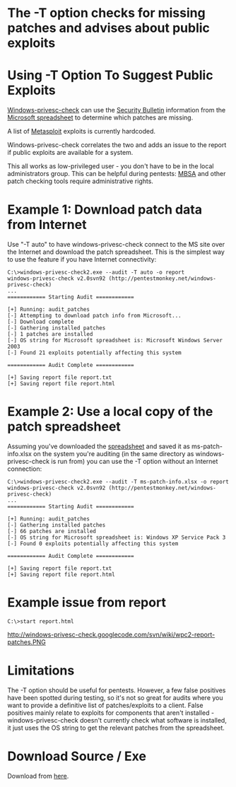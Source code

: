 # The -T option checks for missing patches and advises about public exploits

# Using -T Option To Suggest Public Exploits #

[Windows-privesc-check](http://code.google.com/p/windows-privesc-check/wiki/DesignGoals) can use the [Security Bulletin](http://technet.microsoft.com/en-us/security/gg447546) information from the [Microsoft spreadsheet](http://go.microsoft.com/fwlink/?LinkId=245778) to determine which patches are missing.

A list of [Metasploit](http://www.metasploit.com/) exploits is currently hardcoded.

Windows-privesc-check correlates the two and adds an issue to the report if public exploits are available for a system.

This all works as low-privileged user - you don't have to be in the local administrators group.  This can be helpful during pentests: [MBSA](http://technet.microsoft.com/en-us/security/cc184924) and other patch checking tools require administrative rights.

# Example 1: Download patch data from Internet #

Use "-T auto" to have windows-privesc-check connect to the MS site over the Internet and download the patch spreadsheet.  This is the simplest way to use the feature if you have Internet connectivity:

```
C:\>windows-privesc-check2.exe --audit -T auto -o report
windows-privesc-check v2.0svn92 (http://pentestmonkey.net/windows-privesc-check)
...
============ Starting Audit ============

[+] Running: audit_patches
[-] Attempting to download patch info from Microsoft...
[-] Download complete
[-] Gathering installed patches
[-] 1 patches are installed
[-] OS string for Microsoft spreadsheet is: Microsoft Windows Server 2003
[-] Found 21 exploits potentially affecting this system

============ Audit Complete ============

[+] Saving report file report.txt
[+] Saving report file report.html
```

# Example 2: Use a local copy of the patch spreadsheet #

Assuming you've downloaded the [spreadsheet](http://go.microsoft.com/fwlink/?LinkId=245778) and saved it as ms-patch-info.xlsx on the system you're auditing (in the same directory as windows-privesc-check is run from) you can use the -T option without an Internet connection:

```
C:\>windows-privesc-check2.exe --audit -T ms-patch-info.xlsx -o report
windows-privesc-check v2.0svn92 (http://pentestmonkey.net/windows-privesc-check)
...
============ Starting Audit ============

[+] Running: audit_patches
[-] Gathering installed patches
[-] 66 patches are installed
[-] OS string for Microsoft spreadsheet is: Windows XP Service Pack 3
[-] Found 0 exploits potentially affecting this system

============ Audit Complete ============

[+] Saving report file report.txt
[+] Saving report file report.html
```

# Example issue from report #
```
C:\>start report.html
```
http://windows-privesc-check.googlecode.com/svn/wiki/wpc2-report-patches.PNG

# Limitations #

The -T option should be useful for pentests.  However, a few false positives have been spotted during testing, so it's not so great for audits where you want to provide a definitive list of patches/exploits to a client.  False positives mainly relate to exploits for components that aren't installed - windows-privesc-check doesn't currently check what software is installed, it just uses the OS string to get the relevant patches from the spreadsheet.

# Download Source / Exe #

Download from [here](http://code.google.com/p/windows-privesc-check/source/browse/#svn%2Fbranches%2Fwpc-2.0).